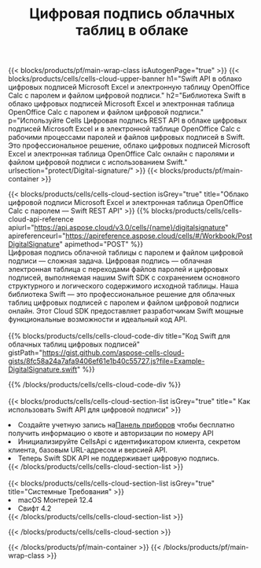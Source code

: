 ﻿---
title:  Цифровая подпись облачных таблиц в облаке
description:  Облачные API и SDK для Microsoft Excel и цифровой подписи OpenOffice Calc. Цифровая подпись электронных таблиц от облака Cells API. SDK поддерживает различные языки разработки. К ним относятся Android, C#, Go, Java, NodeJS, Perl, PHP, Python, Ruby и Swift.
url: /ru/swift/protect/digital-signature/
---
{{< blocks/products/pf/main-wrap-class isAutogenPage="true" >}}
{{< blocks/products/cells/cells-cloud-upper-banner h1="Swift API в облако цифровых подписей Microsoft Excel и электронную таблицу OpenOffice Calc с паролем и файлом цифровой подписи." h2="Библиотека Swift в облако цифровых подписей Microsoft Excel и электронная таблица OpenOffice Calc с паролем и файлом цифровой подписи." p="Используйте Cells Цифровая подпись REST API в облаке цифровых подписей Microsoft Excel и в электронной таблице OpenOffice Calc с рабочими процессами паролей и файлов цифровых подписей в Swift. Это профессиональное решение, облако цифровых подписей Microsoft Excel и электронная таблица OpenOffice Calc онлайн с паролями и файлом цифровой подписи с использованием Swift." urlsection="protect/Digital-signature/" >}}
{{< blocks/products/pf/main-container >}}

{{< blocks/products/cells/cells-cloud-section isGrey="true" title="Облако цифровой подписи Microsoft Excel и электронная таблица OpenOffice Calc с паролем — Swift REST API" >}}
{{% blocks/products/cells/cells-cloud-api-reference apiurl="https://api.aspose.cloud/v3.0/cells/{name}/digitalsignature" apireferenceurl="https://apireference.aspose.cloud/cells/#/Workbook/PostDigitalSignature" apimethod="POST" %}}
<br/>
Цифровая подпись облачной таблицы с паролем и файлом цифровой подписи — сложная задача. Цифровая подпись — облачная электронная таблица с переходами файлов паролей и цифровых подписей, выполняемая нашим Swift SDK с сохранением основного структурного и логического содержимого исходной таблицы. Наша библиотека Swift — это профессиональное решение для облачных таблиц цифровых подписей с паролем и файлом цифровой подписи онлайн. Этот Cloud SDK предоставляет разработчикам Swift мощные функциональные возможности и идеальный код API.
<br/>
<br/>
{{% blocks/products/cells/cells-cloud-code-div title="Код Swift для облачных таблиц цифровых подписей" gistPath="https://gist.github.com/aspose-cells-cloud-gists/8fc58a24a7afa9406ef61e1b40c55727.js?file=Example-DigitalSignature.swift" %}}
  
{{% /blocks/products/cells/cells-cloud-code-div %}}
<br/>
<br/>
{{< blocks/products/cells/cells-cloud-section-list isGrey="true" title=" Как использовать Swift API для цифровой подписи" >}}
<li> Создайте учетную запись на<a href="https://dashboard.aspose.cloud/">Панель приборов</a> чтобы бесплатно получить информацию о квоте и авторизации по номеру API</li>
<li>Инициализируйте CellsApi с идентификатором клиента, секретом клиента, базовым URL-адресом и версией API.</li>
<li> Теперь Swift SDK API не поддерживает цифровую подпись.</li>
{{< /blocks/products/cells/cells-cloud-section-list >}}
<br/>
<br/>
{{< blocks/products/cells/cells-cloud-section-list isGrey="true" title="Системные Требования" >}}
<li>macOS Монтерей 12.4</li>
<li>Свифт 4.2</li>
{{< /blocks/products/cells/cells-cloud-section-list >}}

{{< /blocks/products/cells/cells-cloud-section >}}

{{< /blocks/products/pf/main-container >}}
{{< /blocks/products/pf/main-wrap-class >}}
